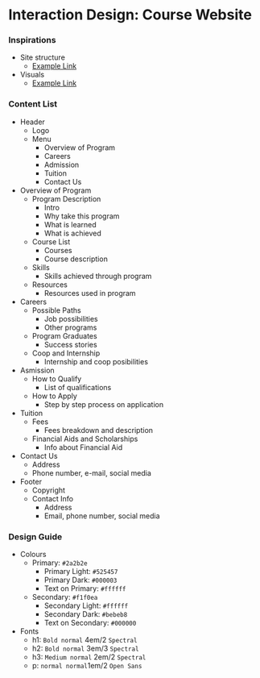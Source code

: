 # Interaction Design: Course Website
### Inspirations
- Site structure
    - [Example Link](https://www.georgebrown.ca/programs/interaction-design-and-development-program-g103/)
- Visuals
    - [Example Link](https://www.behance.net/gallery/55840289/Dark-Minimal-Website-design-UIUX-Design?tracking_source=search%7Cmodern%20website)
### Content List
- Header
    - Logo
    - Menu
        - Overview of Program
        - Careers
        - Admission
        - Tuition
        - Contact Us
- Overview of Program
    - Program Description
        - Intro
        - Why take this program
        - What is learned
        - What is achieved
    - Course List
        - Courses
        - Course description
    - Skills
        - Skills achieved through program
    - Resources
        - Resources used in program
- Careers  
    - Possible Paths
        - Job possibilities
        - Other programs
    - Program Graduates
        - Success stories
    - Coop and Internship
        - Internship and coop posibilities
- Asmission
    - How to Qualify
        - List of qualifications
    - How to Apply
        - Step by step process on application
- Tuition
    - Fees
        - Fees breakdown and description
    - Financial Aids and Scholarships
        - Info about Financial Aid
- Contact Us
    - Address
    - Phone number, e-mail, social media
- Footer
    - Copyright
    - Contact Info
        - Address
        - Email, phone number, social media
### Design Guide

- Colours
    - Primary: `#2a2b2e`
        - Primary Light: `#525457`
        - Primary Dark: `#000003`
        - Text on Primary: `#ffffff`
    - Secondary: `#f1f0ea`
        - Secondary Light: `#ffffff`
        - Secondary Dark: `#bebeb8`
        - Text on Secondary: `#000000`
- Fonts
    - h1: `Bold normal` 4em/2 `Spectral`
    - h2: `Bold normal` 3em/3 `Spectral`
    - h3: `Medium normal` 2em/2 `Spectral`
    - p: `normal normal`1em/2 `Open Sans`




